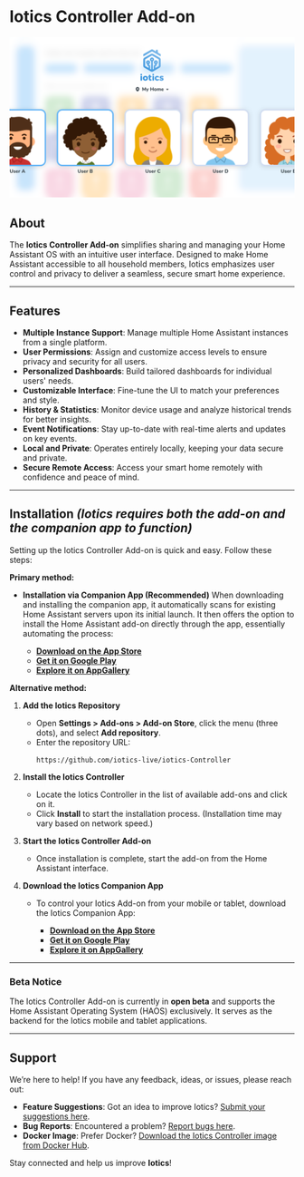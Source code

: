 # Iotics Controller Add-on  
![Iotics Dashboard](https://github.com/iotics-live/iotics-Controller/blob/master/iotics/Images/screenshot-003.png?raw=true)  

## About  
The **Iotics Controller Add-on** simplifies sharing and managing your Home Assistant OS with an intuitive user interface. Designed to make Home Assistant accessible to all household members, Iotics emphasizes user control and privacy to deliver a seamless, secure smart home experience.  

---

## Features  
- **Multiple Instance Support**: Manage multiple Home Assistant instances from a single platform.  
- **User Permissions**: Assign and customize access levels to ensure privacy and security for all users.  
- **Personalized Dashboards**: Build tailored dashboards for individual users' needs.  
- **Customizable Interface**: Fine-tune the UI to match your preferences and style.  
- **History & Statistics**: Monitor device usage and analyze historical trends for better insights.  
- **Event Notifications**: Stay up-to-date with real-time alerts and updates on key events.  
- **Local and Private**: Operates entirely locally, keeping your data secure and private.  
- **Secure Remote Access**: Access your smart home remotely with confidence and peace of mind.  

---
## Installation *(Iotics requires both the add-on and the companion app to function)*
Setting up the Iotics Controller Add-on is quick and easy. Follow these steps:  

**Primary method:**
- **Installation via Companion App (Recommended)**
When downloading and installing the companion app, it automatically scans for existing Home Assistant servers upon its initial launch. It then offers the option to install the Home Assistant add-on directly through the app, essentially automating the process: 

     - **[Download on the App Store](https://apps.apple.com/us/app/iotics-for-home-assistant/id1534768325)**
     - **[Get it on Google Play](https://play.google.com/store/apps/details?id=live.iotics.iotics&pli=1)** 
     - **[Explore it on AppGallery](https://appgallery.huawei.com/app/C106708521)**


**Alternative method:**
1. **Add the Iotics Repository**   
     - Open **Settings > Add-ons > Add-on Store**, click the menu (three dots), and select **Add repository**.  
     - Enter the repository URL:  
       ```text
       https://github.com/iotics-live/iotics-Controller
       ```  

2. **Install the Iotics Controller**  
   - Locate the Iotics Controller in the list of available add-ons and click on it.  
   - Click **Install** to start the installation process. (Installation time may vary based on network speed.)  

3. **Start the Iotics Controller Add-on**  
   - Once installation is complete, start the add-on from the Home Assistant interface.  

4. **Download the Iotics Companion App**  
   - To control your Iotics Add-on from your mobile or tablet, download the Iotics Companion App:

     - **[Download on the App Store](https://apps.apple.com/us/app/iotics-for-home-assistant/id1534768325)**
     - **[Get it on Google Play](https://play.google.com/store/apps/details?id=live.iotics.iotics&pli=1)** 
     - **[Explore it on AppGallery](https://appgallery.huawei.com/app/C106708521)**

---

### Beta Notice  
The Iotics Controller Add-on is currently in **open beta** and supports the Home Assistant Operating System (HAOS) exclusively. It serves as the backend for the Iotics mobile and tablet applications. 

---

## Support  

We’re here to help! If you have any feedback, ideas, or issues, please reach out:  

- **Feature Suggestions**: Got an idea to improve Iotics? [Submit your suggestions here](https://github.com/iotics-live/iotics-Controller/issues/new?assignees=&labels=enhancement&template=feature_request.md&title=).  
- **Bug Reports**: Encountered a problem? [Report bugs here](https://github.com/iotics-live/iotics-Controller/issues/new?assignees=&labels=bug&template=bug_report.md&title=).  
- **Docker Image**: Prefer Docker? [Download the Iotics Controller image from Docker Hub](https://hub.docker.com/r/iotics/iotics-controller).  

Stay connected and help us improve **Iotics**!
